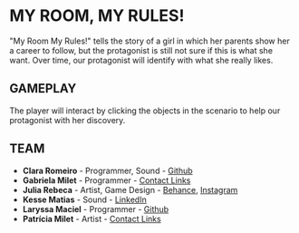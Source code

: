 # MY ROOM, MY RULES!
"My Room My Rules!" tells the story of a girl in which her parents show her a career to follow, but the protagonist is still not sure if this is what she want. Over time, our protagonist will identify with what she really likes.

## GAMEPLAY
The player will interact by clicking the objects in the scenario to help our protagonist with her discovery.

## TEAM
- **Clara Romeiro** - Programmer, Sound - [Github](https://github.com/clararomeiro)
- **Gabriela Milet** - Programmer - [Contact Links](https://jasbrela.carrd.co)
- **Julia Rebeca** - Artist, Game Design - [Behance](https://www.behance.net/ShaneStrong93), [Instagram](https://www.instagram.com/ShaneStrong93/)
- **Kesse Matias** - Sound - [LinkedIn](https://www.linkedin.com/in/kesse-matias-a8647418b/)
- **Laryssa Maciel** - Programmer - [Github](https://github.com/LaryssaMaciel)
- **Patrícia Milet** - Artist - [Contact Links](https://triciamilet.carrd.co)

